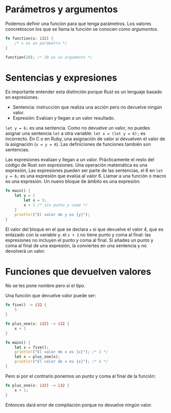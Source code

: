 # Parámetros y argumentos
Podemos definir una función para que tenga parámetros. Los valores concretoscon los que se llama la función se conocen como *argumentos*.

```rust
fn function(x: i32) {
    /* x es un parámetro */
}

function(28); /* 28 es un argumento */
```

# Sentencias y expresiones
Es importante entender esta distinción porque Rust es un lenguaje basado en expresiones.
- Sentencia: instrucción que realiza una acción pero no devuelve ningún valor.
- Expresión: Evalúan y llegan a un valor resultado.

`let y = 6;` es una sentencia. Como no devuelve un valor, no puedes asignar una sentencia `let` a otra variable: `let x = (let y = 6);` es incorrecto. En C o en Ruby, una asignación de valor sí devuelven el valor de la asignación (`x = y = 6`). Las definiciones de funciones también son sentencias.  

Las expresiones evalúan y llegan a un valor. Prácticamente el resto del código de Rust son expresiones. Una operación matemática es una expresión, Las expresiones pueden ser parte de las sentencias, el 6 en `let y = 6;` es una expresión que evalúa al valor 6. Llamar a una función o macro es una expresión. Un nuevo bloque de ámbito es una expresión:

```rust
fn main() {
    let y = {
        let x = 3;
        x + 1 /* sin punto y coma */
    }
    println!("El valor de y es {y}");
}

```

El valor del bloque en el que se declara `x` sí que devuelve el valor 4, que es enlazado con la variable y. el `x + 1` no tiene punto y coma al final: las expresiones no incluyen el punto y coma al final. Si añades un punto y coma al final de una expresión, la conviertes en una sentencia y no devolverá un valor.


# Funciones que devuelven valores
No se les pone nombre pero sí el tipo.

Una función que devuelve valor puede ser:
```rust
fn five() -> i32 {
    5
}

fn plus_one(x: i32) -> i32 {
    x + 1
}

fn main() {
    let x = five();
    println!("El valor de x es {x}"); /* 5 */
    let x = plus_one(x);
    println!("El valor de x es {x}"); /* 6 */
}
```

Pero si por el contrario ponemos un punto y coma al final de la función:
```rust
fn plus_one(x: i32) -> i32 {
    x + 1;
}
```
Entonces dará error de compilación porque no devuelve ningún valor.
